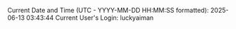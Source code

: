 Current Date and Time (UTC - YYYY-MM-DD HH:MM:SS formatted): 2025-06-13 03:43:44
Current User's Login: luckyaiman
